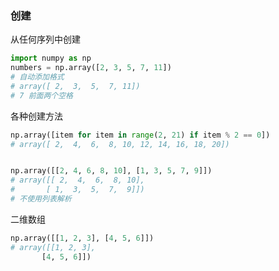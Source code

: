 ### 创建
从任何序列中创建
```py
import numpy as np
numbers = np.array([2, 3, 5, 7, 11])
# 自动添加格式
# array([ 2,  3,  5,  7, 11])
# 7 前面两个空格
```
各种创建方法
```py
np.array([item for item in range(2, 21) if item % 2 == 0])
# array([ 2,  4,  6,  8, 10, 12, 14, 16, 18, 20])


np.array([[2, 4, 6, 8, 10], [1, 3, 5, 7, 9]])
# array([[ 2,  4,  6,  8, 10],
#       [ 1,  3,  5,  7,  9]])
# 不使用列表解析
```
二维数组
```py
np.array([[1, 2, 3], [4, 5, 6]])
# array([[1, 2, 3],
       [4, 5, 6]])
```

### 
























































